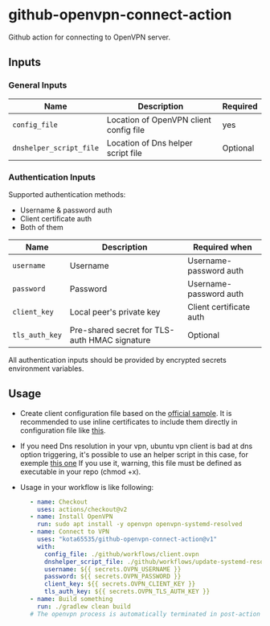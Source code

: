 # github-openvpn-connect-action

Github action for connecting to OpenVPN server.

## Inputs

### General Inputs
| Name | Description | Required |
| --- | --- | --- | 
| `config_file` | Location of OpenVPN client config file | yes |
| `dnshelper_script_file` | Location of Dns helper script file | Optional |

### Authentication Inputs

Supported authentication methods:
- Username & password auth
- Client certificate auth
- Both of them

| Name | Description | Required when | 
| --- | --- | --- | 
| `username` | Username | Username-password auth |
| `password` | Password | Username-password auth |
| `client_key` | Local peer's private key | Client certificate auth |
| `tls_auth_key` | Pre-shared secret for TLS-auth HMAC signature | Optional |


All authentication inputs should be provided by encrypted secrets environment variables.

## Usage 

- Create client configuration file based on the [official sample](https://github.com/OpenVPN/openvpn/blob/master/sample/sample-config-files/client.conf).
  It is recommended to use inline certificates to include them directly in configuration file like [this](https://github.com/kota65535/github-openvpn-connect-action/tree/master/.github/workflows/client.ovpn).

- If you need Dns resolution in your vpn, ubuntu vpn client is bad at dns option triggering, it's possible to use an helper
script in this case, for exemple [this one](https://github.com/jonathanio/update-systemd-resolved)
If you use it, warning, this file must be defined as executable in your repo (chmod +x).

- Usage in your workflow is like following:
```yaml
      - name: Checkout
        uses: actions/checkout@v2
      - name: Install OpenVPN
        run: sudo apt install -y openvpn openvpn-systemd-resolved
      - name: Connect to VPN
        uses: "kota65535/github-openvpn-connect-action@v1"
        with:
          config_file: ./github/workflows/client.ovpn
          dnshelper_script_file: ./github/workflows/update-systemd-resolved
          username: ${{ secrets.OVPN_USERNAME }}
          password: ${{ secrets.OVPN_PASSWORD }}
          client_key: ${{ secrets.OVPN_CLIENT_KEY }}
          tls_auth_key: ${{ secrets.OVPN_TLS_AUTH_KEY }}
      - name: Build something
        run: ./gradlew clean build
      # The openvpn process is automatically terminated in post-action phase
```
